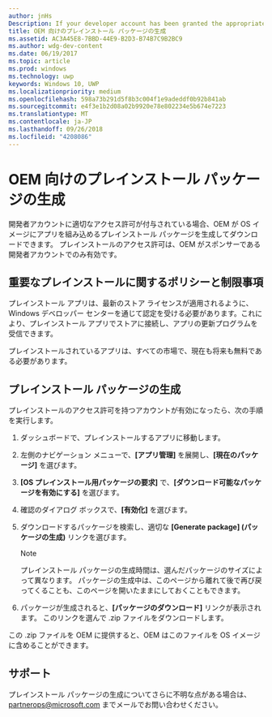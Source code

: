 ```yaml
---
author: jnHs
Description: If your developer account has been granted the appropriate permissions, you can generate and download preinstall packages so that an OEM can include your app in their OS image.
title: OEM 向けのプレインストール パッケージの生成
ms.assetid: AC3A45E8-7BBD-44E9-B2D3-B74B7C9B2BC9
ms.author: wdg-dev-content
ms.date: 06/19/2017
ms.topic: article
ms.prod: windows
ms.technology: uwp
keywords: Windows 10, UWP
ms.localizationpriority: medium
ms.openlocfilehash: 598a73b291d5f8b3c004f1e9adeddf0b92b841ab
ms.sourcegitcommit: e4f3e1b2d08a02b9920e78e802234e5b674e7223
ms.translationtype: MT
ms.contentlocale: ja-JP
ms.lasthandoff: 09/26/2018
ms.locfileid: "4208086"
---
```

# <a name="generate-preinstall-packages-for-oems"></a>OEM 向けのプレインストール パッケージの生成

開発者アカウントに適切なアクセス許可が付与されている場合、OEM が OS イメージにアプリを組み込めるプレインストール パッケージを生成してダウンロードできます。 プレインストールのアクセス許可は、OEM がスポンサーである開発者アカウントでのみ有効です。


## <a name="important-preinstall-policy--limitations"></a>重要なプレインストールに関するポリシーと制限事項

プレインストール アプリは、最新のストア ライセンスが適用されるように、Windows デベロッパー センターを通じて認定を受ける必要があります。これにより、プレインストール アプリでストアに接続し、アプリの更新プログラムを受信できます。

プレインストールされているアプリは、すべての市場で、現在も将来も無料である必要があります。


## <a name="generating-preinstall-packages"></a>プレインストール パッケージの生成

プレインストールのアクセス許可を持つアカウントが有効になったら、次の手順を実行します。

1.  ダッシュボードで、プレインストールするアプリに移動します。
2.  左側のナビゲーション メニューで、**[アプリ管理]** を展開し、**[現在のパッケージ]** を選びます。
3.  **[OS プレインストール用パッケージの要求]** で、**[ダウンロード可能なパッケージを有効にする]** を選びます。
4.  確認のダイアログ ボックスで、**[有効化]** を選びます。
5.  ダウンロードするパッケージを検索し、適切な **[Generate package] (パッケージの生成)** リンクを選びます。

    > [!NOTE]
    > プレインストール パッケージの生成時間は、選んだパッケージのサイズによって異なります。 パッケージの生成中は、このページから離れて後で再び戻ってくることも、このページを開いたままにしておくこともできます。

6.  パッケージが生成されると、**[パッケージのダウンロード]** リンクが表示されます。 このリンクを選んで .zip ファイルをダウンロードします。

この .zip ファイルを OEM に提供すると、OEM はこのファイルを OS イメージに含めることができます。


## <a name="support"></a>サポート

プレインストール パッケージの生成についてさらに不明な点がある場合は、<partnerops@microsoft.com> までメールでお問い合わせください。

 

 




